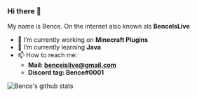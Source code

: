 ### Hi there 👋
My name is Bence. On the internet also known als **BenceIsLive**
- 🔭 I’m currently working on **Minecraft Plugins** 
- 🌱 I’m currently learning **Java**
- 📫 How to reach me:
  - **Mail: benceislive@gmail.com**
  - **Discord tag: Bence#0001**

![Bence's github stats](https://github-readme-stats.vercel.app/api?username=BenceIsLive)

